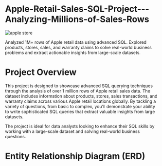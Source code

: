 # Apple-Retail-Sales-SQL-Project---Analyzing-Millions-of-Sales-Rows

![apple store](https://github.com/user-attachments/assets/d1bb9dcd-7789-4a74-822a-26ec61ff1433)

Analyzed 1M+ rows of Apple retail data using advanced SQL. Explored products, stores, sales, and warranty claims to solve real-world business problems and extract actionable insights from large-scale datasets.

# Project Overview

This project is designed to showcase advanced SQL querying techniques through the analysis of over 1 million rows of Apple retail sales data. The dataset includes information about products, stores, sales transactions, and warranty claims across various Apple retail locations globally. By tackling a variety of questions, from basic to complex, you'll demonstrate your ability to write sophisticated SQL queries that extract valuable insights from large datasets.

The project is ideal for data analysts looking to enhance their SQL skills by working with a large-scale dataset and solving real-world business questions.


# Entity Relationship Diagram (ERD)

